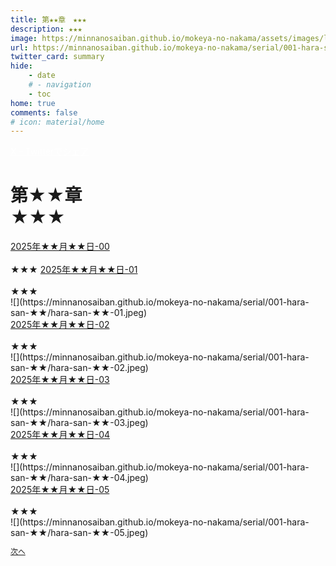 ```yaml
---
title: 第★★章　★★★
description: ★★★
image: https://minnanosaiban.github.io/mokeya-no-nakama/assets/images/logo.png
url: https://minnanosaiban.github.io/mokeya-no-nakama/serial/001-hara-san-★★/
twitter_card: summary
hide:
    - date
    # - navigation
    - toc
home: true
comments: false
# icon: material/home
---
```


<p style="margin: 0em;">
  <a href="https://twitter.com/share?url=https://minnanosaiban.github.io/mokeya-no-nakama/serial/001-hara-san-★★/ &text=第★★章　★★★（★★★）"
     target="_blank" class="bdg-dark" style="color: #FFFFFF;">
    X - Twitterでシェア
  </a>
</p>

<h1 class="center-h">
第★★章<br>★★★
</h1>

<div class="margin-note">
<a href="★★★" target="_blank">
  <i class="fa-brands fa-x-twitter"></i> 2025年★★月★★日-00
</a><br>
<br>
★★★
<a href="★★★" target="_blank">
  <i class="fa-brands fa-x-twitter"></i> 2025年★★月★★日-01
</a><br>
<br>
★★★
</div>
<div class="center" markdown>
![](https://minnanosaiban.github.io/mokeya-no-nakama/serial/001-hara-san-★★/hara-san-★★-01.jpeg)
</div>


<div class="margin-note">
<a href="★★★" target="_blank">
  <i class="fa-brands fa-x-twitter"></i> 2025年★★月★★日-02
</a><br>
<br>
★★★
</div>
<div class="center" markdown>
![](https://minnanosaiban.github.io/mokeya-no-nakama/serial/001-hara-san-★★/hara-san-★★-02.jpeg)
</div>


<div class="margin-note">
<a href="★★★" target="_blank">
  <i class="fa-brands fa-x-twitter"></i> 2025年★★月★★日-03
</a><br>
<br>
★★★
</div>
<div class="center" markdown>
![](https://minnanosaiban.github.io/mokeya-no-nakama/serial/001-hara-san-★★/hara-san-★★-03.jpeg)
</div>


<div class="margin-note">
<a href="★★★" target="_blank">
  <i class="fa-brands fa-x-twitter"></i> 2025年★★月★★日-04
</a><br>
<br>
★★★
</div>
<div class="center" markdown>
![](https://minnanosaiban.github.io/mokeya-no-nakama/serial/001-hara-san-★★/hara-san-★★-04.jpeg)
</div>


<div class="margin-note">
<a href="★★★" target="_blank">
  <i class="fa-brands fa-x-twitter"></i> 2025年★★月★★日-05
</a><br>
<br>
★★★
</div>
<div class="center" markdown>
![](https://minnanosaiban.github.io/mokeya-no-nakama/serial/001-hara-san-★★/hara-san-★★-05.jpeg)
</div>

<p class="center" style="font-size: 0.85em;">
  <a href="https://minnanosaiban.github.io/mokeya-no-nakama/serial/001-hara-san-★/" style="text-decoration: underline;">
    次へ
  </a>
</p>